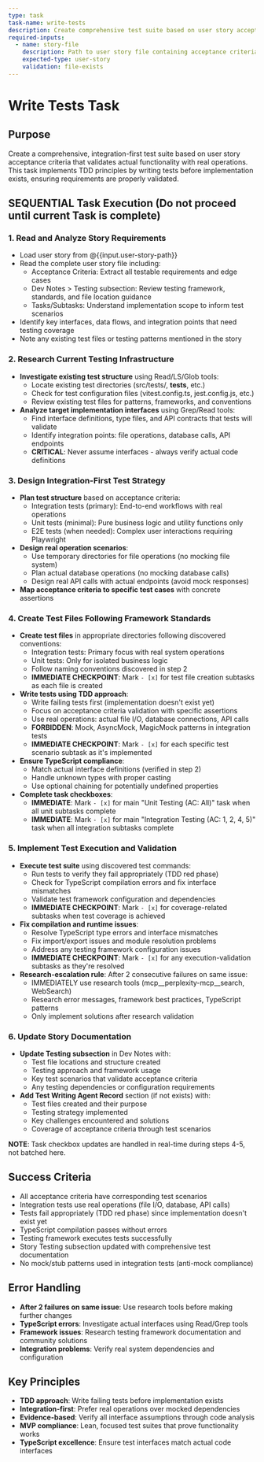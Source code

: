 ```yaml
---
type: task
task-name: write-tests
description: Create comprehensive test suite based on user story acceptance criteria following TDD principles and integration-first testing approach
required-inputs:
  - name: story-file
    description: Path to user story file containing acceptance criteria and testing requirements
    expected-type: user-story
    validation: file-exists
---
```


# Write Tests Task

## Purpose

Create a comprehensive, integration-first test suite based on user story acceptance criteria that validates actual functionality with real operations. This task implements TDD principles by writing tests before implementation exists, ensuring requirements are properly validated.

## SEQUENTIAL Task Execution (Do not proceed until current Task is complete)

### 1. Read and Analyze Story Requirements

- Load user story from @{{input.user-story-path}}
- Read the complete user story file including:
  - Acceptance Criteria: Extract all testable requirements and edge cases
  - Dev Notes > Testing subsection: Review testing framework, standards, and file location guidance  
  - Tasks/Subtasks: Understand implementation scope to inform test scenarios
- Identify key interfaces, data flows, and integration points that need testing coverage
- Note any existing test files or testing patterns mentioned in the story

### 2. Research Current Testing Infrastructure

- **Investigate existing test structure** using Read/LS/Glob tools:
  - Locate existing test directories (src/tests/, **tests**, etc.)
  - Check for test configuration files (vitest.config.ts, jest.config.js, etc.)
  - Review existing test files for patterns, frameworks, and conventions
- **Analyze target implementation interfaces** using Grep/Read tools:
  - Find interface definitions, type files, and API contracts that tests will validate
  - Identify integration points: file operations, database calls, API endpoints
  - **CRITICAL**: Never assume interfaces - always verify actual code definitions

### 3. Design Integration-First Test Strategy

- **Plan test structure** based on acceptance criteria:
  - Integration tests (primary): End-to-end workflows with real operations
  - Unit tests (minimal): Pure business logic and utility functions only
  - E2E tests (when needed): Complex user interactions requiring Playwright
- **Design real operation scenarios**:
  - Use temporary directories for file operations (no mocking file system)
  - Plan actual database operations (no mocking database calls)  
  - Design real API calls with actual endpoints (avoid mock responses)
- **Map acceptance criteria to specific test cases** with concrete assertions

### 4. Create Test Files Following Framework Standards

- **Create test files** in appropriate directories following discovered conventions:
  - Integration tests: Primary focus with real system operations
  - Unit tests: Only for isolated business logic
  - Follow naming conventions discovered in step 2
  - **IMMEDIATE CHECKPOINT**: Mark `- [x]` for test file creation subtasks as each file is created
- **Write tests using TDD approach**:
  - Write failing tests first (implementation doesn't exist yet)
  - Focus on acceptance criteria validation with specific assertions
  - Use real operations: actual file I/O, database connections, API calls
  - **FORBIDDEN**: Mock, AsyncMock, MagicMock patterns in integration tests
  - **IMMEDIATE CHECKPOINT**: Mark `- [x]` for each specific test scenario subtask as it's implemented
- **Ensure TypeScript compliance**:
  - Match actual interface definitions (verified in step 2)
  - Handle unknown types with proper casting
  - Use optional chaining for potentially undefined properties
- **Complete task checkboxes**:
  - **IMMEDIATE**: Mark `- [x]` for main "Unit Testing (AC: All)" task when all unit subtasks complete
  - **IMMEDIATE**: Mark `- [x]` for main "Integration Testing (AC: 1, 2, 4, 5)" task when all integration subtasks complete

### 5. Implement Test Execution and Validation

- **Execute test suite** using discovered test commands:
  - Run tests to verify they fail appropriately (TDD red phase)
  - Check for TypeScript compilation errors and fix interface mismatches
  - Validate test framework configuration and dependencies
  - **IMMEDIATE CHECKPOINT**: Mark `- [x]` for coverage-related subtasks when test coverage is achieved
- **Fix compilation and runtime issues**:
  - Resolve TypeScript type errors and interface mismatches
  - Fix import/export issues and module resolution problems
  - Address any testing framework configuration issues
  - **IMMEDIATE CHECKPOINT**: Mark `- [x]` for any execution-validation subtasks as they're resolved
- **Research-escalation rule**: After 2 consecutive failures on same issue:
  - IMMEDIATELY use research tools (mcp__perplexity-mcp__search, WebSearch)
  - Research error messages, framework best practices, TypeScript patterns
  - Only implement solutions after research validation

### 6. Update Story Documentation

- **Update Testing subsection** in Dev Notes with:
  - Test file locations and structure created
  - Testing approach and framework usage
  - Key test scenarios that validate acceptance criteria
  - Any testing dependencies or configuration requirements
- **Add Test Writing Agent Record** section (if not exists) with:
  - Test files created and their purpose
  - Testing strategy implemented
  - Key challenges encountered and solutions
  - Coverage of acceptance criteria through test scenarios

**NOTE**: Task checkbox updates are handled in real-time during steps 4-5, not batched here.

## Success Criteria

- All acceptance criteria have corresponding test scenarios
- Integration tests use real operations (file I/O, database, API calls)  
- Tests fail appropriately (TDD red phase) since implementation doesn't exist yet
- TypeScript compilation passes without errors
- Testing framework executes tests successfully
- Story Testing subsection updated with comprehensive test documentation
- No mock/stub patterns used in integration tests (anti-mock compliance)

## Error Handling

- **After 2 failures on same issue**: Use research tools before making further changes
- **TypeScript errors**: Investigate actual interfaces using Read/Grep tools
- **Framework issues**: Research testing framework documentation and community solutions  
- **Integration problems**: Verify real system dependencies and configuration

## Key Principles

- **TDD approach**: Write failing tests before implementation exists
- **Integration-first**: Prefer real operations over mocked dependencies
- **Evidence-based**: Verify all interface assumptions through code analysis
- **MVP compliance**: Lean, focused test suites that prove functionality works
- **TypeScript excellence**: Ensure test interfaces match actual code interfaces
